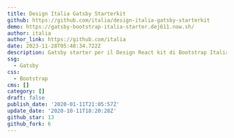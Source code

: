 ```yaml
---
title: Design Italia Gatsby Starterkit
github: https://github.com/italia/design-italia-gatsby-starterkit
demo: https://gatsby-bootstrap-italia-starter.dej611.now.sh/
author: italia
author_link: https://github.com/italia
date: 2023-11-28T05:48:34.722Z
description: Gatsby starter per il Design React kit di Bootstrap Italia
ssg:
  - Gatsby
css:
  - Bootstrap
cms: []
category: []
draft: false
publish_date: '2020-01-11T21:05:57Z'
update_date: '2020-10-11T18:20:28Z'
github_star: 13
github_fork: 6
---
```

